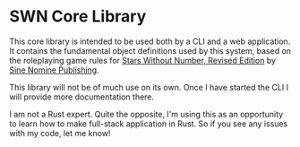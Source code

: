 # SWN Core Library

This core library is intended to be used both by a CLI and a web application. It contains the fundamental object definitions used by this system, based on the roleplaying game rules for [Stars Without Number, Revised Edition](https://sine-nomine-publishing.myshopify.com/collections/stars-without-number) by [Sine Nomine Publishing](https://sine-nomine-publishing.myshopify.com/).

This library will not be of much use on its own. Once I have started the CLI I will provide more documentation there.

I am not a Rust expert. Quite the opposite, I'm using this as an opportunity to learn how to make  full-stack application in Rust. So if you see any issues with my code, let me know!
